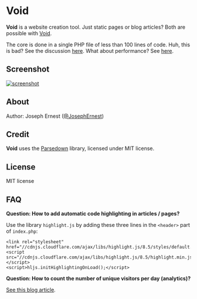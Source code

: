 Void
====

**Void** is a website creation tool. Just static pages or blog articles? Both are possible with [Void](http://gget.it/void).

The core is done in a single PHP file of less than 100 lines of code. Huh, this is bad? See the discussion [here](http://gget.it/void/article/03).
What about performance? See [here](http://gget.it/void/article/05-perf).

Screenshot
----

[![screenshot](http://gget.it/9p7avesy/1.jpg)](http://gget.it/void/demo/)

About
----

Author: Joseph Ernest ([@JosephErnest](http:/twitter.com/JosephErnest))

Credit
----

**Void** uses the [Parsedown](http://github.com/erusev/parsedown) library, licensed under MIT license.

License
----
MIT license

FAQ
----

**Question: How to add automatic code highlighting in articles / pages?**

Use the library `highlight.js` by adding these three lines in the `<header>` part of `index.php`:

    <link rel="stylesheet" href="//cdnjs.cloudflare.com/ajax/libs/highlight.js/8.5/styles/default.min.css">
    <script src="//cdnjs.cloudflare.com/ajax/libs/highlight.js/8.5/highlight.min.js"></script>
    <script>hljs.initHighlightingOnLoad();</script>

**Question: How to count the number of unique visitors per day (analytics)?**

[See this blog article](http://gget.it/void/article/simpleanalytics).
